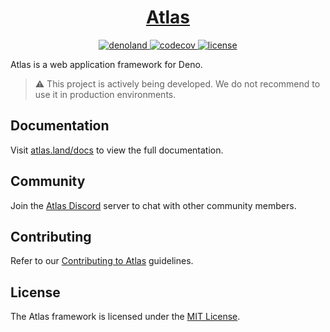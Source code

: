 <p align="center">
  <a href="https://atlas.land">
    <h1 align="center">Atlas</h1>
  </a>
</p>

<p align="center">
  <a href="https://deno.land/x/atlas" target="_blank">
    <img src="https://img.shields.io/badge/-deno.land/x/atlas-000.svg?logo=deno&labelColor=000" alt="denoland" />
  </a>
  <a href="https://codecov.io/gh/atlasland/atlas" target="_blank">
    <img src="https://codecov.io/gh/atlasland/atlas/branch/main/graph/badge.svg?token=LS8A7CRD48" alt="codecov" />
  </a>
  <a href="https://github.com/atlasland/atlas/blob/main/license" target="_blank">
    <img src="https://img.shields.io/badge/license-MIT-green.svg?labelColor=000" alt="license" />
  </a>
</p>

Atlas is a web application framework for Deno.

> ⚠️ This project is actively being developed. We do not recommend to use it in
> production environments.

## Documentation

Visit [atlas.land/docs](https://atlas.land/docs) to view the full documentation.

## Community

Join the [Atlas Discord](https://discord.gg/3TWUmV4Wmg) server to chat with
other community members.

## Contributing

Refer to our [Contributing to Atlas](/contributing.md) guidelines.

## License

The Atlas framework is licensed under the [MIT License](/license).
